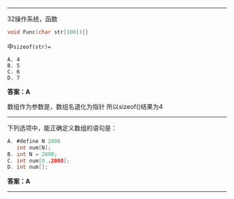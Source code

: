 ***
32操作系统，函数
``` C
void Func(char str[100]){}
```
中`sizeof(str)=`
```
A. 4
B. 5
C. 6
D. 7
```
**答案：A**

数组作为参数是，数组名退化为指针
所以sizeof()结果为4
***


下列选项中，能正确定义数组的语句是：
``` C
A. #define N 2008
   int num[N];
B. int N = 2008;
C. int num[0..2008];
D. int num[];
```

**答案：A**
***
